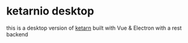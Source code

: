 # ketarnio desktop

this is a desktop version of [ketarn](https://github.com/danmoop/Ketarn) built with Vue & Electron with a rest backend
